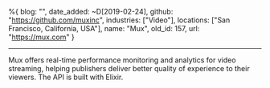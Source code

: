 %{
  blog: "",
  date_added: ~D[2019-02-24],
  github: "https://github.com/muxinc",
  industries: ["Video"],
  locations: ["San Francisco, California, USA"],
  name: "Mux",
  old_id: 157,
  url: "https://mux.com"
}

---

Mux offers real-time performance monitoring and analytics for video streaming, helping publishers deliver better quality of experience to their viewers. The API is built with Elixir.
